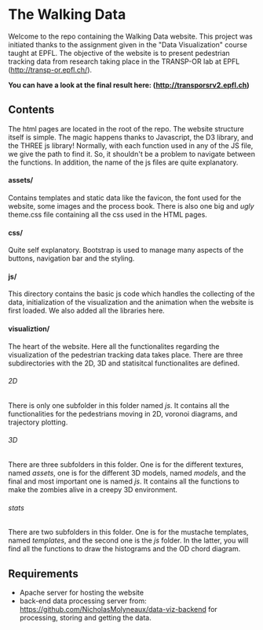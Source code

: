 # The Walking Data
Welcome to the repo containing the Walking Data website. This project was initiated thanks to the assignment given in the "Data Visualization" course taught at EPFL.
The objective of the website is to present pedestrian tracking data from research taking place in the TRANSP-OR lab at EPFL (http://transp-or.epfl.ch/). 

**You can have a look at the final result here: (http://transporsrv2.epfl.ch)**

## Contents
The html pages are located in the root of the repo. The website structure itself is simple. The magic happens thanks to Javascript, the D3 library, and the THREE js library! Normally, with each function used in any of the JS file, we give the path to find it. So, it shouldn't be a problem to navigate between the functions. In addition, the name of the js files are quite explanatory.

#### assets/
Contains templates and static data like the favicon, the font used for the website, some images and the process book. There is also one big and *ugly* theme.css file containing all the css used in the HTML pages.

#### css/
Quite self explanatory. Bootstrap is used to manage many aspects of the buttons, navigation bar and the styling.

#### js/
This directory contains the basic js code which handles the collecting of the data, initialization of the visualization and the animation when the website is first loaded. We also added all the libraries here.

#### visualiztion/
The heart of the website. Here all the functionalites regarding the visualization of the pedestrian tracking data takes place.
There are three subdirectories with the 2D, 3D and statisitcal functionalites are defined.

###### 2D
There is only one subfolder in this folder named *js*. It contains all the functionalities for the pedestrians moving in 2D, voronoi diagrams, and trajectory plotting.
###### 3D
There are three subfolders in this folder. One is for the different textures, named *assets*, one is for the different 3D models, named *models*, and the final and most important one is named *js*. It contains all the functions to make the zombies alive in a creepy 3D environment.
###### stats
There are two subfolders in this folder. One is for the mustache templates, named *templates*, and the second one is the *js* folder. In the latter, you will find all the functions to draw the histograms and the OD chord diagram.

## Requirements
- Apache server for hosting the website
- back-end data processing server from: https://github.com/NicholasMolyneaux/data-viz-backend for processing, storing and getting the data.
